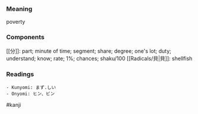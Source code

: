 ### Meaning

poverty

### Components

[[分]]: part; minute of time; segment; share; degree; one's lot; duty; understand; know; rate; 1%; chances; shaku/100 [[Radicals/貝|貝]]: shellfish

### Readings

```
- Kunyomi: まず.しい
- Onyomi: ヒン、ビン
```

#kanji